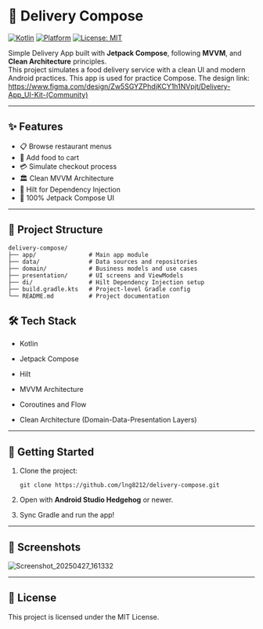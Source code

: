 # 🚚 Delivery Compose

[![Kotlin](https://img.shields.io/badge/Kotlin-1.9-blue?logo=kotlin)](https://kotlinlang.org/)
[![Platform](https://img.shields.io/badge/Platform-Android-green?logo=android)](https://developer.android.com/)
[![License: MIT](https://img.shields.io/badge/License-MIT-yellow.svg)](https://opensource.org/licenses/MIT)

Simple Delivery App built with **Jetpack Compose**, following **MVVM**, and **Clean Architecture** principles.  
This project simulates a food delivery service with a clean UI and modern Android practices. 
This app is used for practice Compose.
The design link: https://www.figma.com/design/Zw5SGYZPhdjKCY1h1NVpjt/Delivery-App_UI-Kit-(Community)

---

## ✨ Features

- 📋 Browse restaurant menus
- 🛒 Add food to cart
- 💳 Simulate checkout process
- 🏛️ Clean MVVM Architecture
- 🚀 Hilt for Dependency Injection
- 🧩 100% Jetpack Compose UI

---

## 📂 Project Structure

```text
delivery-compose/
├── app/               # Main app module
├── data/              # Data sources and repositories
├── domain/            # Business models and use cases
├── presentation/      # UI screens and ViewModels
├── di/                # Hilt Dependency Injection setup
├── build.gradle.kts   # Project-level Gradle config
└── README.md          # Project documentation
```

## 🛠️ Tech Stack

- Kotlin
    
- Jetpack Compose
    
- Hilt
    
- MVVM Architecture
    
- Coroutines and Flow
    
- Clean Architecture (Domain-Data-Presentation Layers)
    

---

## 🚀 Getting Started

1. Clone the project:
    
    `git clone https://github.com/lng8212/delivery-compose.git`
    
2. Open with **Android Studio Hedgehog** or newer.
    
3. Sync Gradle and run the app!
    

---

## 📸 Screenshots

![Screenshot_20250427_161332](https://github.com/user-attachments/assets/940670a0-2b5a-4fa1-a715-82b8796385b0)


---

## 📄 License

This project is licensed under the MIT License.
